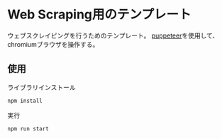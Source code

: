 

# Web Scraping用のテンプレート

ウェブスクレイピングを行うためのテンプレート。
[puppeteer](https://github.com/puppeteer/puppeteer)を使用して、chromiumブラウザを操作する。

## 使用

ライブラリインストール

```bash
npm install
```



実行

```bash
npm run start
```
